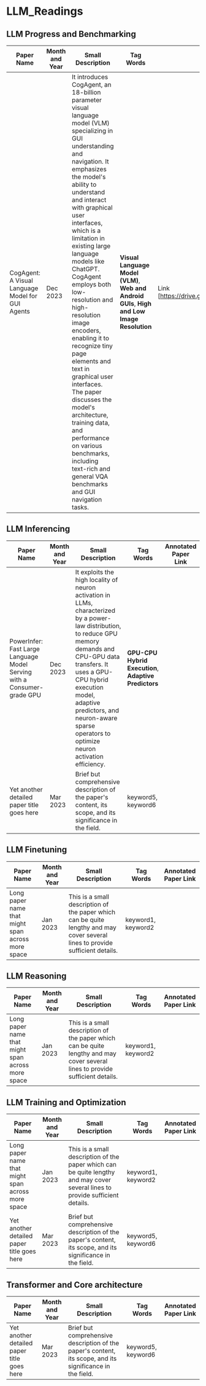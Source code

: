 # LLM_Readings

## LLM Progress and Benchmarking
| Paper Name | Month and Year | Small Description | Tag Words | Annotated Paper Link
|------------|----------------|--------------------------------------------|-----------|--------|
| CogAgent: A Visual Language Model for GUI Agents | Dec 2023 | It introduces CogAgent, an 18-billion parameter visual language model (VLM) specializing in GUI understanding and navigation. It emphasizes the model's ability to understand and interact with graphical user interfaces, which is a limitation in existing large language models like ChatGPT. CogAgent employs both low-resolution and high-resolution image encoders, enabling it to recognize tiny page elements and text in graphical user interfaces. The paper discusses the model's architecture, training data, and performance on various benchmarks, including text-rich and general VQA benchmarks and GUI navigation tasks. |  **Visual Language Model (VLM)**, **Web and Android GUIs**, **High and Low Image Resolution**| Link [https://drive.google.com/file/d/1L_zwu2CMestqSEpfn5MvTzY67DPfEIRV/]

## LLM Inferencing
| Paper Name | Month and Year | Small Description | Tag Words | Annotated Paper Link 
|------------|----------------|-------------------------|-----------|--------|
| PowerInfer: Fast Large Language Model Serving with a Consumer-grade GPU | Dec 2023 | It exploits the high locality of neuron activation in LLMs, characterized by a power-law distribution, to reduce GPU memory demands and CPU-GPU data transfers. It uses a GPU-CPU hybrid execution model, adaptive predictors, and neuron-aware sparse operators to optimize neuron activation efficiency. | **GPU-CPU Hybrid Execution**, **Adaptive Predictors** |
| Yet another detailed paper title goes here | Mar 2023 | Brief but comprehensive description of the paper's content, its scope, and its significance in the field. | keyword5, keyword6 |

## LLM Finetuning
| Paper Name | Month and Year | Small Description | Tag Words | Annotated Paper Link
|------------|----------------|-------------------|-----------|--------|
| Long paper name that might span across more space | Jan 2023 | This is a small description of the paper which can be quite lengthy and may cover several lines to provide sufficient details. | keyword1, keyword2 |


## LLM Reasoning
| Paper Name | Month and Year | Small Description | Tag Words | Annotated Paper Link
|------------|----------------|-------------------|-----------|--------|
| Long paper name that might span across more space | Jan 2023 | This is a small description of the paper which can be quite lengthy and may cover several lines to provide sufficient details. | keyword1, keyword2 |


## LLM Training and Optimization
| Paper Name | Month and Year | Small Description | Tag Words | Annotated Paper Link
|------------|----------------|-------------------|-----------|--------|
| Long paper name that might span across more space | Jan 2023 | This is a small description of the paper which can be quite lengthy and may cover several lines to provide sufficient details. | keyword1, keyword2 |
| Yet another detailed paper title goes here | Mar 2023 | Brief but comprehensive description of the paper's content, its scope, and its significance in the field. | keyword5, keyword6 |


## Transformer and Core architecture
| Paper Name | Month and Year | Small Description | Tag Words | Annotated Paper Link
|------------|----------------|-------------------|-----------|--------|
| Yet another detailed paper title goes here | Mar 2023 | Brief but comprehensive description of the paper's content, its scope, and its significance in the field. | keyword5, keyword6 |


